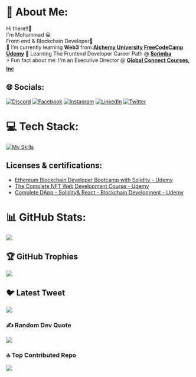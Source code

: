 # 💫 About Me:

Hi there!!👋<br>I'm Mohammad 😀<br>Front-end & Blockchain Developer🥳<br>🌱 I’m currently learning **Web3** from:**[Alchemy University](https://university.alchemy.com/home) [FreeCodeCamp](https://www.youtube.com/watch?v=gyMwXuJrbJQ) [Udemy](https://www.udemy.com/)**
🌱 Learning The Frontend Developer Career Path @ **[Scrimba](https://scrimba.com/learn/frontend)**<br>
⚡ Fun fact about me: I'm an Executive Director @ **[Global Connect Courses, Inc](https://www.globalconnectcourses.com/the-team)**

## 🌐 Socials:

[![Discord](https://img.shields.io/badge/Discord-%237289DA.svg?logo=discord&logoColor=white)](https://discord.gg/#4488) [![Facebook](https://img.shields.io/badge/Facebook-%231877F2.svg?logo=Facebook&logoColor=white)](https://facebook.com/https://web.facebook.com/mohammed.alasly.1/) [![Instagram](https://img.shields.io/badge/Instagram-%23E4405F.svg?logo=Instagram&logoColor=white)](https://instagram.com/mohammad_alasli) [![LinkedIn](https://img.shields.io/badge/LinkedIn-%230077B5.svg?logo=linkedin&logoColor=white)](https://linkedin.com/in/mohammedalasli) [![Twitter](https://img.shields.io/badge/Twitter-%231DA1F2.svg?logo=Twitter&logoColor=white)](https://twitter.com/mohamad_alasli)

# 💻 Tech Stack:

[![My Skills](https://skillicons.dev/icons?i=solidity,js,react,tailwind,bootstrap,nodejs,nextjs,html,css,git)](https://skillicons.dev)

## Licenses & certifications:
- [Ethereum Blockchain Developer Bootcamp with Solidity - Udemy](https://www.udemy.com/certificate/UC-1f885659-c724-4046-bcce-93e3a8c3b225/)
- [The Complete NFT Web Development Course - Udemy](https://www.udemy.com/certificate/UC-835725bf-d93e-4670-8e3d-081e9b873864/)
- [Complete DApp - Solidity& React - Blockchain Development - Udemy](https://www.udemy.com/certificate/UC-24b8f495-169e-4cb5-936a-c9fa93c191f6/)

# 📊 GitHub Stats:

![](https://github-readme-stats.vercel.app/api?username=mohammedalasly&theme=vue-dark&hide_border=false&include_all_commits=false&count_private=false)

## 🏆 GitHub Trophies

![](https://github-profile-trophy.vercel.app/?username=mohammedalasly&theme=nord&no-frame=false&no-bg=false&margin-w=4)

## 🐦 Latest Tweet

[![](https://gtce.itsvg.in/api?username=mohamad_alasli)](https://github.com/VishwaGauravIn/github-twitter-card-embed)

### ✍️ Random Dev Quote

![](https://quotes-github-readme.vercel.app/api?type=horizontal&theme=radical)

### 🔝 Top Contributed Repo

![](https://github-contributor-stats.vercel.app/api?username=mohammedalasly&limit=5&theme=tokyonight&combine_all_yearly_contributions=true)
